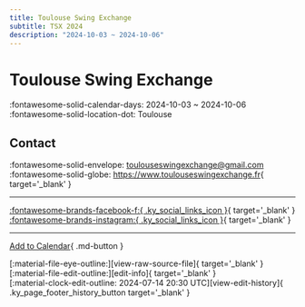 ```yaml
---
title: Toulouse Swing Exchange
subtitle: TSX 2024
description: "2024-10-03 ~ 2024-10-06"
---
```


# Toulouse Swing Exchange 

:fontawesome-solid-calendar-days: 2024-10-03 ~ 2024-10-06  
:fontawesome-solid-location-dot: Toulouse  

## Contact

:fontawesome-solid-envelope: <toulouseswingexchange@gmail.com>  
:fontawesome-solid-globe: <https://www.toulouseswingexchange.fr>{ target='_blank' }  

---

 [:fontawesome-brands-facebook-f:{ .ky_social_links_icon }](https://www.facebook.com/profile.php?id=100088896184680){ target='_blank' } [:fontawesome-brands-instagram:{ .ky_social_links_icon }](https://instagram.com/toulouseswingexchange){ target='_blank' }

---

[Add to Calendar](https://swing.news/ics/en/2024/fr_FR/toulouse-swing-exchange-2024.ics){ .md-button }

<div class="ky_page_footer" markdown>
<div class="ky_page_footer_trailing" markdown="span">
[:material-file-eye-outline:][view-raw-source-file]{ target='_blank' }
[:material-file-edit-outline:][edit-info]{ target='_blank' }
</div>
<div class="ky_page_footer_leading" markdown="span">
[:material-clock-edit-outline: 2024-07-14 20:30 UTC][view-edit-history]{ .ky_page_footer_history_button target='_blank' }
</div>
</div>

[view-raw-source-file]: https://github.com/swingdance/events/blob/main/2024/fr_FR/toulouse-swing-exchange-2024.json "View Raw Source File"
[edit-info]: https://github.com/swingdance/events/issues/new?assignees=&labels=update+event&projects=&template=03-update_entity.yml&title=%5B2024%2Ffr_FR%5D%20Toulouse%20Swing%20Exchange&region=fr_FR&year=2024&id=toulouse-swing-exchange-2024&name=Toulouse%20Swing%20Exchange&org_id= "Edit Info"

[view-edit-history]: https://github.com/swingdance/events/commits/main/2024/fr_FR/toulouse-swing-exchange-2024.json "View Edit History"
